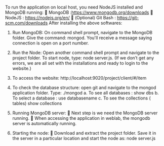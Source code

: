 To run the application on local host, you need NodeJS installed and MongoDB running:
 MongoDB :https://www.mongodb.org/downloads
 NodeJS : https://nodejs.org/en/
 (Optional) Git Bash : https://git-scm.com/downloads
After installing the above softwares:

1. Run MongoDB:
On command shell prompt, navigate to the MongoDB folder.
Give the command: mongod. You'll receive a message saying connection is open on a port number.
2. Run the Node:
Open another command shell prompt and navigate to the project folder.
To start node, type: node server.js.
(If we don’t get any errors, we are all set with the installations and ready to login to the website.)
3. To access the website: http://localhost:9020/project/client/#/item
4. To check the database structure: open git and navigate to the mongod application
    folder. Type: ./mongod
a. To see all databases : show dbs
b. To select a database : use databasename
c. To see the collections ( tables) show collections


2. Running MongoDB server:
 Next step is we need the MongoDB server running.
 When accessing the application in weblab, the mongodb server is automatically running.

3. Starting the node:
 Download and extract the project folder. Save it in the server in a particular location and start the node as:
  node server.js
